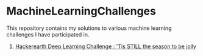 # MachineLearningChallenges
This repository contains my solutions to various machine learning challenges I have participated in.
1. [Hackerearth Deep Learning Challenge : 'Tis STILL the season to be jolly](https://www.hackerearth.com/challenges/competitive/hackerearth-deep-learning-challenge-holidays/)
